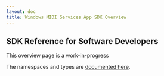 ```yaml
---
layout: doc
title: Windows MIDI Services App SDK Overview
---
```


## SDK Reference for Software Developers

This overview page is a work-in-progress

The namespaces and types are [documented here](sdk-reference/).